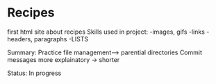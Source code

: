 # Recipes
first html site about recipes
Skills used in project:
-images, gifs
-links
-headers, paragraphs
-LISTS

Summary:
Practice file management--> parential directories
Commit messages more explainatory -> shorter

Status: In progress